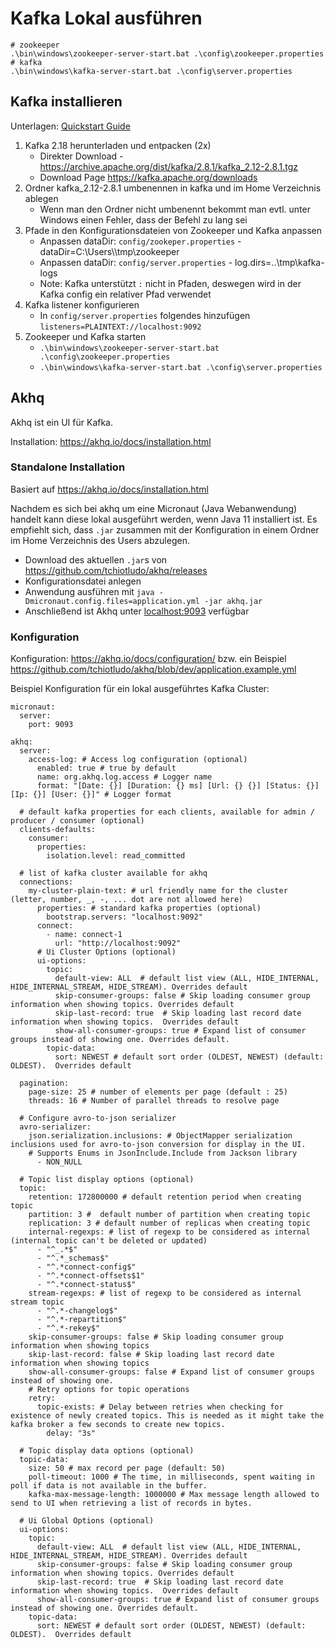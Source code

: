 # Kafka Lokal ausführen

```
# zookeeper
.\bin\windows\zookeeper-server-start.bat .\config\zookeeper.properties
# kafka
.\bin\windows\kafka-server-start.bat .\config\server.properties
```

## Kafka installieren

Unterlagen: [Quickstart Guide](https://kafka.apache.org/quickstart)

1. Kafka 2.18 herunterladen und entpacken (2x)
    * Direkter Download - https://archive.apache.org/dist/kafka/2.8.1/kafka_2.12-2.8.1.tgz
    * Download Page https://kafka.apache.org/downloads
2. Ordner kafka_2.12-2.8.1 umbenennen in kafka und im Home Verzeichnis ablegen
    * Wenn man den Ordner nicht umbenennt bekommt man evtl. unter Windows einen Fehler, dass der Befehl zu lang sei
3. Pfade in den Konfigurationsdateien von Zookeeper und Kafka anpassen
    * Anpassen dataDir: `config/zookeper.properties` - dataDir=C:\\Users\\<your-user-name>\\tmp\\zookeeper
    * Anpassen dataDir: `config/server.properties` - log.dirs=..\\tmp\\kafka-logs
    * Note: Kafka unterstützt `:` nicht in Pfaden, deswegen wird in der Kafka config ein relativer Pfad verwendet
4. Kafka listener konfigurieren
    * In `config/server.properties` folgendes hinzufügen `listeners=PLAINTEXT://localhost:9092`
5. Zookeeper und Kafka starten
    * `.\bin\windows\zookeeper-server-start.bat .\config\zookeeper.properties`
    * `.\bin\windows\kafka-server-start.bat .\config\server.properties`

## Akhq

Akhq ist ein UI für Kafka.

Installation: https://akhq.io/docs/installation.html

### Standalone Installation

Basiert auf https://akhq.io/docs/installation.html

Nachdem es sich bei akhq um eine Micronaut (Java Webanwendung) handelt kann diese lokal ausgeführt werden, wenn Java 11 installiert ist.
Es empfiehlt sich, dass `.jar` zusammen mit der Konfiguration in einem Ordner im Home Verzeichnis des Users abzulegen.

* Download des aktuellen `.jar`s von https://github.com/tchiotludo/akhq/releases
* Konfigurationsdatei anlegen
* Anwendung ausführen mit `java -Dmicronaut.config.files=application.yml -jar akhq.jar`
* Anschließend ist Akhq unter [localhost:9093](http://localhost:9093/) verfügbar

### Konfiguration

Konfiguration: https://akhq.io/docs/configuration/ bzw. ein Beispiel https://github.com/tchiotludo/akhq/blob/dev/application.example.yml

Beispiel Konfiguration für ein lokal ausgeführtes Kafka Cluster:

```
micronaut:
  server:
    port: 9093

akhq:
  server:
    access-log: # Access log configuration (optional)
      enabled: true # true by default
      name: org.akhq.log.access # Logger name
      format: "[Date: {}] [Duration: {} ms] [Url: {} {}] [Status: {}] [Ip: {}] [User: {}]" # Logger format

  # default kafka properties for each clients, available for admin / producer / consumer (optional)
  clients-defaults:
    consumer:
      properties:
        isolation.level: read_committed

  # list of kafka cluster available for akhq
  connections:
    my-cluster-plain-text: # url friendly name for the cluster (letter, number, _, -, ... dot are not allowed here)
      properties: # standard kafka properties (optional)
        bootstrap.servers: "localhost:9092"
      connect:
        - name: connect-1
          url: "http://localhost:9092"
      # Ui Cluster Options (optional)
      ui-options:
        topic:
          default-view: ALL  # default list view (ALL, HIDE_INTERNAL, HIDE_INTERNAL_STREAM, HIDE_STREAM). Overrides default
          skip-consumer-groups: false # Skip loading consumer group information when showing topics. Overrides default
          skip-last-record: true  # Skip loading last record date information when showing topics.  Overrides default
          show-all-consumer-groups: true # Expand list of consumer groups instead of showing one. Overrides default.
        topic-data:
          sort: NEWEST # default sort order (OLDEST, NEWEST) (default: OLDEST).  Overrides default

  pagination:
    page-size: 25 # number of elements per page (default : 25)
    threads: 16 # Number of parallel threads to resolve page

  # Configure avro-to-json serializer
  avro-serializer:
    json.serialization.inclusions: # ObjectMapper serialization inclusions used for avro-to-json conversion for display in the UI.
    # Supports Enums in JsonInclude.Include from Jackson library
      - NON_NULL

  # Topic list display options (optional)
  topic:
    retention: 172800000 # default retention period when creating topic
    partition: 3 #  default number of partition when creating topic
    replication: 3 # default number of replicas when creating topic
    internal-regexps: # list of regexp to be considered as internal (internal topic can't be deleted or updated)
      - "^_.*$"
      - "^.*_schemas$"
      - "^.*connect-config$"
      - "^.*connect-offsets$1"
      - "^.*connect-status$"
    stream-regexps: # list of regexp to be considered as internal stream topic
      - "^.*-changelog$"
      - "^.*-repartition$"
      - "^.*-rekey$"
    skip-consumer-groups: false # Skip loading consumer group information when showing topics
    skip-last-record: false # Skip loading last record date information when showing topics
    show-all-consumer-groups: false # Expand list of consumer groups instead of showing one.
    # Retry options for topic operations
    retry:
      topic-exists: # Delay between retries when checking for existence of newly created topics. This is needed as it might take the kafka broker a few seconds to create new topics.
        delay: "3s"

  # Topic display data options (optional)
  topic-data:
    size: 50 # max record per page (default: 50)
    poll-timeout: 1000 # The time, in milliseconds, spent waiting in poll if data is not available in the buffer.
    kafka-max-message-length: 1000000 # Max message length allowed to send to UI when retrieving a list of records in bytes.

  # Ui Global Options (optional)
  ui-options:
    topic:
      default-view: ALL  # default list view (ALL, HIDE_INTERNAL, HIDE_INTERNAL_STREAM, HIDE_STREAM). Overrides default
      skip-consumer-groups: false # Skip loading consumer group information when showing topics. Overrides default
      skip-last-record: true  # Skip loading last record date information when showing topics.  Overrides default
      show-all-consumer-groups: true # Expand list of consumer groups instead of showing one. Overrides default.
    topic-data:
      sort: NEWEST # default sort order (OLDEST, NEWEST) (default: OLDEST).  Overrides default
```